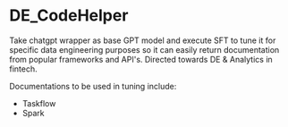 # DE_CodeHelper

Take chatgpt wrapper as base GPT model and execute SFT to tune it for specific data engineering purposes so it can easily return documentation from popular frameworks and API's. Directed towards DE & Analytics in fintech.

Documentations to be used in tuning include:
-  Taskflow
-  Spark

